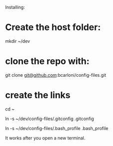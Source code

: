 Installing:

# Create the host folder:
mkdir ~/dev
# clone the repo with:
git clone git@github.com:bcarloni/config-files.git

# create the links
cd ~

ln -s ~/dev/config-files/.gitconfig .gitconfig

ln -s ~/dev/config-files/.bash_profile .bash_profile

It works after you open a new terminal.
